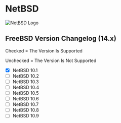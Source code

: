 # NetBSD

![NetBSD Logo](https://en.wikipedia.org/wiki/File:NetBSD.svg)

## FreeBSD Version Changelog (14.x)

Checked = The Version Is Supported

Unchecked = The Version Is Not Supported

- [x] NetBSD 10.1
- [ ] NetBSD 10.2
- [ ] NetBSD 10.3
- [ ] NetBSD 10.4
- [ ] NetBSD 10.5
- [ ] NetBSD 10.6
- [ ] NetBSD 10.7
- [ ] NetBSD 10.8
- [ ] NetBSD 10.9
